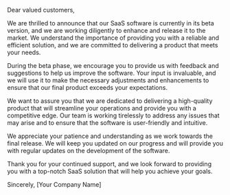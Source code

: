Dear valued customers,

We are thrilled to announce that our SaaS software is currently in its beta version, and we are working diligently to enhance and release it to the market. We understand the importance of providing you with a reliable and efficient solution, and we are committed to delivering a product that meets your needs.

During the beta phase, we encourage you to provide us with feedback and suggestions to help us improve the software. Your input is invaluable, and we will use it to make the necessary adjustments and enhancements to ensure that our final product exceeds your expectations.

We want to assure you that we are dedicated to delivering a high-quality product that will streamline your operations and provide you with a competitive edge. Our team is working tirelessly to address any issues that may arise and to ensure that the software is user-friendly and intuitive.

We appreciate your patience and understanding as we work towards the final release. We will keep you updated on our progress and will provide you with regular updates on the development of the software.

Thank you for your continued support, and we look forward to providing you with a top-notch SaaS solution that will help you achieve your goals.

Sincerely,
[Your Company Name]